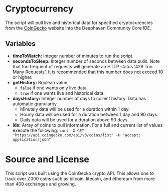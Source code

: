 # Cryptocurrency

The script will pull live and historical data for specified cryptocurencies from the [CoinGecko](https://www.coingecko.com/) website into the Deephaven Community Core IDE.

## Variables
- **timeToWatch:** Integer number of minutes to run the script.
- **secondsToSleep:** Integer number of seconds between data pulls.  Note that too frequent of requests will generate an HTTP status '429 Too Many Requests'. It is recommended that this number does not exceed 10 or higher.
- **getHistory:** Boolean value, 
   -  `false` if one wants only live data.
   -  `true` if one wants live and historical data.
- **daysHistory:** Integer number of days to collect history. Data has automatic granularity. 
   - Minutely data will be used for a duration within 1 day.
   - Hourly data will be used for a duration between 1 day and 90 days.
   - Daily data will be used for a duration above 90 days.
- **ids:** Array of coins to pull information. For a full and current list of values execute the following: `curl -X GET "https://api.coingecko.com/api/v3/coins/list" -H "accept: application/json"`




# Source and License

This script was built using the CoinGecko crypto API.  This allows one to track over 7,000 coins such as bitcoin, litecoin, and ethereum from more than 400 exchanges and growing.
